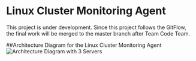 # Linux Cluster Monitoring Agent
This project is under development. Since this project follows the GitFlow, the final work will be merged to the master branch after Team Code Team.

##Architecture Diagram for the Linux Cluster Monitoring Agent
![Architecture Diagram with 3 Servers](/assets/architecture.png)
